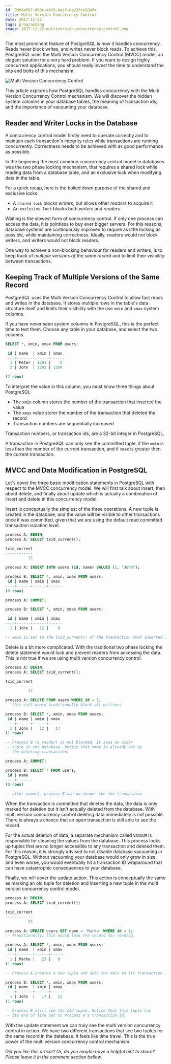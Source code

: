```yaml
---
id: 00964f87-dd3c-4b29-8ecf-0e233ce586fa
title: Multi Version Concurrency Control
date: 2017-11-22
tags: programming
image: 2017-11-22-multiversion-concurrency-control.png
---
```


The most prominent feature of PostgreSQL is how it handles concurrency. Reads
never block writes, and writes never block reads. To achieve this, PostgreSQL
uses the Multi Version Concurrency Control (MVCC) model, an elegant solution for
a very hard problem. If you want to design highly concurrent applications, you
should really invest the time to understand the bits and bolts of this
mechanism.

![Multi Version Concurrency Control](images/2017-11-22-multiversion-concurrency-control.png)

This article explores how PostgreSQL handles concurrency with the Multi Version
Concurrency Control mechanism. We will discover the hidden system columns in
your database tables, the meaning of transaction ids, and the importance of
vacuuming your database.

## Reader and Writer Locks in the Database

A concurrency control model firstly need to operate correctly and to maintain
each transaction's integrity rules while transactions are running concurrently.
Correctness needs to be achieved with as good performance as possible.

In the beginning the most common concurrency control model in databases was
the two phase locking mechanism, that requires a shared lock while reading data
from a database table, and an exclusive lock when modifying data in the table.

For a quick recap, here is the boiled down purpose of the shared and exclusive
locks:

- A `shared lock` blocks _writers_, but allows other _readers_ to acquire it
- An `exclusive lock` blocks both _writers_ and _readers_

Waiting is the slowest form of concurrency control. If only one process can
access the data, it is pointless to buy ever bigger servers. For this reasons,
database systems are continuously improved to require as little locking as
possible, while maintaining correctness. Ideally, readers would not block
writers, and writers would not block readers.

One way to achieve a non-blocking behaviour for readers and writers, is to keep
track of _multiple versions of the same record_ and to limit their visibility
between transactions.

## Keeping Track of Multiple Versions of the Same Record

PostgreSQL uses the Multi Version Concurrency Control to allow fast reads and
writes in the database. It stores multiple rows in the table's data structure
itself and limits their visibility with the use `xmin` and `xmax` system
columns.

If you have never seen system columns in PostgreSQL, this is the perfect time to
test them. Choose any table in your database, and select the two columns.

``` sql
SELECT *, xmin, xmax FROM users;

 id | name  | xmin | xmax
----+-------+------+------
  1 | Peter | 1291 |    0
  2 | John  | 1292 | 1294

(2 rows)
```

To interpret the value in this column, you must know three things about
PostgreSQL:

- The `xmin` column stores the number of the transaction that inserted the value
- The `xmax` value storer the number of the transaction that deleted the record
- Transaction numbers are sequentially increased

Transaction numbers, or transaction ids, are a 32-bit integer in PostgreSQL.

A transaction in PostgreSQL can only see the committed tuple, if the `xmin` is
less than the number of the current transaction, and if `xmax` is greater then
the current transaction.

## MVCC and Data Modification in PostgreSQL

Let's cover the three basic modification statements in PostgreSQL with respect
to the MVCC concurrency model. We will first talk about insert, then about
delete, and finally about update which is actually a combination of insert and
delete in this concurrency model.

Insert is conceptually the simplest of the three operations. A new tuple is
created in the database, and the value will be visible to other transactions
once it was committed, given that we are using the default read committed
transaction isolation level.

``` sql
process A: BEGIN;
process A: SELECT txid_current();

txid_current
------------
          12

process A: INSERT INTO users (id, name) VALUES (1, "John");

process B: SELECT *, xmin, xmax FROM users;
 id | name | xmin | xmax
----+------+------+------
(0 rows)

process A: COMMIT;

process B: SELECT *, xmin, xmax FROM users;

 id | name | xmin | xmax
----+------+------+------
  1 | John |   12 |    0

-- xmin is set to the txid_current() of the transaction that inserted it
```

Delete is a bit more complicated. With the traditional two phase locking the
delete statement would lock and prevent readers from accessing the data. This is
not true if we are using multi version concurrency control.

``` sql
process A: BEGIN;
process A: SELECT txid_current();

txid_current
------------
          17

process A: DELETE FROM users WHERE id = 1;
-- this call would traditionally block all writters

process B: SELECT *, xmin, xmas FROM users;
 id | name | xmin | xmax
----+------+------+------
  1 | John |   12 |   17
(1 rows)

-- Process B (a reader) is not blocked. It sees an older
-- tuple in the database. Notice that xmax is already set by
-- the deleting transaction.

process A: COMMIT;

process B: SELECT * FROM users;
 id | name
----+-------
(0 rows)

-- after commit, process B can no longer see the transaction
```

When the transaction is committed that deletes the data, the data is only marked
for deletion but it isn't actually deleted from the database. With multi version
concurrency control deleting data immediately is not possible. There is always a
chance that an open transaction is still able to see the record.

For the actual deletion of data, a separate mechanism called `VACUUM` is
responsible for cleaning the values from the database. This process looks up
tuples that are no longer accessible to any transaction and deleted them. For
this reason, it is strongly advised to not disable database vacuuming in
PostgreSQL. Without vacuuming your database would only grow in size, and even
worse, you would eventually hit a transaction ID wraparound that can have
catastrophic consequences to your database.

Finally, we will cover the update action. This action is conceptually the same
as marking an old tuple for deletion and inserting a new tuple in the multi
version concurrency control model.

``` sql
process A: BEGIN;
process A: SELECT txid_current();

txid_current
------------
          23

process A: UPDATE users SET name = 'Marko' WHERE id = 1;
-- Traditionally, this would lock the record for reading.

process A: SELECT *, xmin, xmax FROM users;
 id | name  | xmin | xmax
----+-------+------+------
  1 | Marko |   23 |   0
(1 rows)

-- Process A creates a new tuple and sets the xmin to its transaction id

process B: SELECT *, xmin, xmax FROM users;
 id | name  | xmin | xmax
----+-------+------+------
  1 | John  |   17 |   23
(1 rows)

-- Process B still see the old tuple. Notice that this tuple has
-- its end of life set to Process A's transaction id.
```

With the update statement we can truly see the multi version concurrency control
in action. We have two different transactions that see two tuples for the same
record in the database. It feels like time travel. This is the true power of the
multi version concurrency control mechanism.

_Did you like this article? Or, do you maybe have a helpful hint to share? Please
leave it in the comment section bellow._
